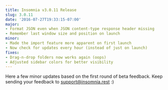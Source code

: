 ```yaml
---
title: Insomnia v3.0.11 Release
slug: 3.0.11
date: '2016-07-27T19:33:15-07:00'
major:
- Format JSON even when JSON content-type response header missing
- Remember last window size and position on launch
minor:
- Made the import feature more apparent on first launch
- Now check for updates every hour (instead of just on launch)
fixes:
- Drag-n-drop folders now works again (oops)
- Adjusted sidebar colors for better visibility
---
```


Here a few minor updates based on the first round of beta feedback. Keep
sending your feedback to support@insomnia.rest :)
